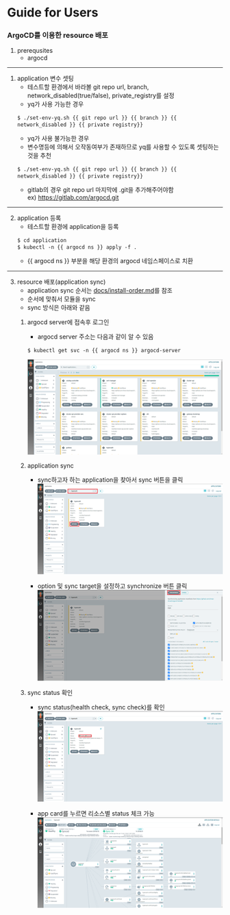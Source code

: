 # Guide for Users
### ArgoCD를 이용한 resource 배포
1. prerequsites
    - argocd
---
1. application 변수 셋팅
    - 테스트할 환경에서 바라볼 git repo url, branch,  network_disabled(true/false), private_registry를 설정
    - yq가 사용 가능한 경우
    ```
    $ ./set-env-yq.sh {{ git repo url }} {{ branch }} {{ network_disabled }} {{ private registry}}
    ```
    - yq가 사용 불가능한 경우
    - 변수명등에 의해서 오작동여부가 존재하므로 yq를 사용할 수 있도록 셋팅하는것을 추천
    ```
    $ ./set-env-yq.sh {{ git repo url }} {{ branch }} {{ network_disabled }} {{ private registry}}
    ```
    - gitlab의 경우 git repo url 마지막에 .git을 추가해주어야함  
      ex) https://gitlab.com/argocd.git
---
2. application 등록
    - 테스트할 환경에 application을 등록
    ```
    $ cd application
    $ kubectl -n {{ argocd ns }} apply -f .
    ```
    - {{ argocd ns }} 부분을 해당 환경의 argocd 네임스페이스로 치환
---
3. resource 배포(application sync)
    - application sync 순서는 [docs/install-order.md](docs/install-oerder.md)를 참조
    - 순서에 맞춰서 모듈을 sync
    - sync 방식은 아래와 같음
    1) argocd server에 접속후 로그인
        - argocd server 주소는 다음과 같이 알 수 있음
        ```
        $ kubectl get svc -n {{ argocd ns }} argocd-server
        ```
        ![img](figure/1_main.png)
    
    2) application sync
        - sync하고자 하는 application을 찾아서 sync 버튼을 클릭  
        ![img](figure/2_app.png)

        - option 및 sync target을 설정하고 synchronize 버튼 클릭
        ![img](figure/3_sync.png)

    3) sync status 확인
        - sync status(health check, sync check)를 확인
        ![img](figure/4_synced.png)

        - app card를 누르면 리소스별 status 체크 가능
        ![img](figure/5_details.png)